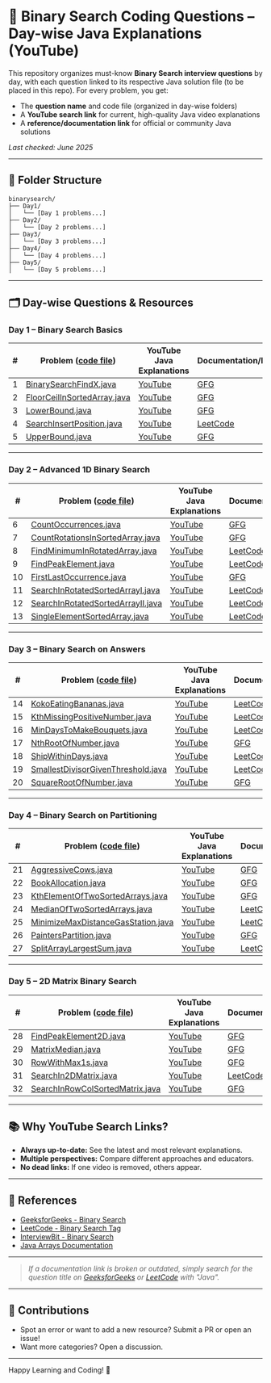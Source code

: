 # 🔎 Binary Search Coding Questions – Day-wise Java Explanations (YouTube)

This repository organizes must-know **Binary Search interview questions** by day, with each question linked to its respective Java solution file (to be placed in this repo). For every problem, you get:

- The **question name** and code file (organized in day-wise folders)
- A **YouTube search link** for current, high-quality Java video explanations
- A **reference/documentation link** for official or community Java solutions

_Last checked: June 2025_

---

## 📁 Folder Structure

```
binarysearch/
├── Day1/
│   └── [Day 1 problems...]
├── Day2/
│   └── [Day 2 problems...]
├── Day3/
│   └── [Day 3 problems...]
├── Day4/
│   └── [Day 4 problems...]
├── Day5/
│   └── [Day 5 problems...]
```

---

## 🗂️ Day-wise Questions & Resources

### Day 1 – Binary Search Basics

| # | Problem ([code file](#)) | YouTube Java Explanations | Documentation/Reference |
|---|--------------------------|--------------------------|------------------------|
| 1 | [BinarySearchFindX.java](./binarysearch/Day1/BinarySearchFindX.java) | [YouTube](https://www.youtube.com/results?search_query=binary+search+java) | [GFG](https://www.geeksforgeeks.org/binary-search/) |
| 2 | [FloorCeilInSortedArray.java](./binarysearch/Day1/FloorCeilInSortedArray.java) | [YouTube](https://www.youtube.com/results?search_query=floor+and+ceil+in+sorted+array+java) | [GFG](https://www.geeksforgeeks.org/floor-and-ceil-in-a-sorted-array/) |
| 3 | [LowerBound.java](./binarysearch/Day1/LowerBound.java) | [YouTube](https://www.youtube.com/results?search_query=lower+bound+in+array+java) | [GFG](https://www.geeksforgeeks.org/implement-lower-bound-in-binary-search/) |
| 4 | [SearchInsertPosition.java](./binarysearch/Day1/SearchInsertPosition.java) | [YouTube](https://www.youtube.com/results?search_query=search+insert+position+java) | [LeetCode](https://leetcode.com/problems/search-insert-position/solutions/12772/binary-search-java/) |
| 5 | [UpperBound.java](./binarysearch/Day1/UpperBound.java) | [YouTube](https://www.youtube.com/results?search_query=upper+bound+in+array+java) | [GFG](https://www.geeksforgeeks.org/implement-upper-bound-binary-search/) |

---

### Day 2 – Advanced 1D Binary Search

| # | Problem ([code file](#)) | YouTube Java Explanations | Documentation/Reference |
|---|--------------------------|--------------------------|------------------------|
| 6 | [CountOccurrences.java](./binarysearch/Day2/CountOccurrences.java) | [YouTube](https://www.youtube.com/results?search_query=count+occurrences+in+sorted+array+java) | [GFG](https://www.geeksforgeeks.org/count-number-of-occurrences-or-frequency-in-a-sorted-array/) |
| 7 | [CountRotationsInSortedArray.java](./binarysearch/Day2/CountRotationsInSortedArray.java) | [YouTube](https://www.youtube.com/results?search_query=count+rotations+in+sorted+array+java) | [GFG](https://www.geeksforgeeks.org/find-rotation-count-rotated-sorted-array/) |
| 8 | [FindMinimumInRotatedArray.java](./binarysearch/Day2/FindMinimumInRotatedArray.java) | [YouTube](https://www.youtube.com/results?search_query=find+minimum+in+rotated+sorted+array+java) | [LeetCode](https://leetcode.com/problems/find-minimum-in-rotated-sorted-array/solutions/48712/java-binary-search-solution/) |
| 9 | [FindPeakElement.java](./binarysearch/Day2/FindPeakElement.java) | [YouTube](https://www.youtube.com/results?search_query=find+peak+element+java) | [LeetCode](https://leetcode.com/problems/find-peak-element/solutions/1290604/java-binary-search-solution/) |
| 10 | [FirstLastOccurrence.java](./binarysearch/Day2/FirstLastOccurrence.java) | [YouTube](https://www.youtube.com/results?search_query=first+and+last+occurrence+in+sorted+array+java) | [GFG](https://www.geeksforgeeks.org/find-first-and-last-positions-of-an-element-in-a-sorted-array/) |
| 11 | [SearchInRotatedSortedArrayI.java](./binarysearch/Day2/SearchInRotatedSortedArrayI.java) | [YouTube](https://www.youtube.com/results?search_query=search+in+rotated+sorted+array+java) | [LeetCode](https://leetcode.com/problems/search-in-rotated-sorted-array/solutions/14436/java-binary-search-solution/) |
| 12 | [SearchInRotatedSortedArrayII.java](./binarysearch/Day2/SearchInRotatedSortedArrayII.java) | [YouTube](https://www.youtube.com/results?search_query=search+in+rotated+sorted+array+ii+java) | [LeetCode](https://leetcode.com/problems/search-in-rotated-sorted-array-ii/solutions/28199/concise-binary-search-solution/) |
| 13 | [SingleElementSortedArray.java](./binarysearch/Day2/SingleElementSortedArray.java) | [YouTube](https://www.youtube.com/results?search_query=single+element+in+sorted+array+java) | [LeetCode](https://leetcode.com/problems/single-element-in-a-sorted-array/solutions/317748/java-binary-search-solution/) |

---

### Day 3 – Binary Search on Answers

| # | Problem ([code file](#)) | YouTube Java Explanations | Documentation/Reference |
|---|--------------------------|--------------------------|------------------------|
| 14 | [KokoEatingBananas.java](./binarysearch/Day3/KokoEatingBananas.java) | [YouTube](https://www.youtube.com/results?search_query=koko+eating+bananas+java) | [LeetCode](https://leetcode.com/problems/koko-eating-bananas/solutions/346301/java-binary-search-solution/) |
| 15 | [KthMissingPositiveNumber.java](./binarysearch/Day3/KthMissingPositiveNumber.java) | [YouTube](https://www.youtube.com/results?search_query=kth+missing+positive+number+java) | [LeetCode](https://leetcode.com/problems/kth-missing-positive-number/solutions/1093167/java-two-methods-binary-search/) |
| 16 | [MinDaysToMakeBouquets.java](./binarysearch/Day3/MinDaysToMakeBouquets.java) | [YouTube](https://www.youtube.com/results?search_query=min+days+to+make+bouquets+java) | [LeetCode](https://leetcode.com/problems/minimum-number-of-days-to-make-m-bouquets/solutions/1232290/java-binary-search/) |
| 17 | [NthRootOfNumber.java](./binarysearch/Day3/NthRootOfNumber.java) | [YouTube](https://www.youtube.com/results?search_query=nth+root+of+number+java) | [GFG](https://www.geeksforgeeks.org/find-nth-root-number-using-binary-search/) |
| 18 | [ShipWithinDays.java](./binarysearch/Day3/ShipWithinDays.java) | [YouTube](https://www.youtube.com/results?search_query=ship+packages+within+d+days+java) | [LeetCode](https://leetcode.com/problems/capacity-to-ship-packages-within-d-days/solutions/1216780/java-binary-search-solution/) |
| 19 | [SmallestDivisorGivenThreshold.java](./binarysearch/Day3/SmallestDivisorGivenThreshold.java) | [YouTube](https://www.youtube.com/results?search_query=smallest+divisor+given+threshold+java) | [LeetCode](https://leetcode.com/problems/find-the-smallest-divisor-given-a-threshold/solutions/519204/java-binary-search/) |
| 20 | [SquareRootOfNumber.java](./binarysearch/Day3/SquareRootOfNumber.java) | [YouTube](https://www.youtube.com/results?search_query=square+root+of+number+java) | [GFG](https://www.geeksforgeeks.org/binary-search-method-for-finding-square-root/) |

---

### Day 4 – Binary Search on Partitioning

| # | Problem ([code file](#)) | YouTube Java Explanations | Documentation/Reference |
|---|--------------------------|--------------------------|------------------------|
| 21 | [AggressiveCows.java](./binarysearch/Day4/AggressiveCows.java) | [YouTube](https://www.youtube.com/results?search_query=aggressive+cows+problem+java) | [GFG](https://www.geeksforgeeks.org/aggressive-cows-problem/) |
| 22 | [BookAllocation.java](./binarysearch/Day4/BookAllocation.java) | [YouTube](https://www.youtube.com/results?search_query=book+allocation+problem+java) | [GFG](https://www.geeksforgeeks.org/allocate-minimum-number-pages/) |
| 23 | [KthElementOfTwoSortedArrays.java](./binarysearch/Day4/KthElementOfTwoSortedArrays.java) | [YouTube](https://www.youtube.com/results?search_query=kth+element+of+two+sorted+arrays+java) | [GFG](https://www.geeksforgeeks.org/k-th-element-two-sorted-arrays/) |
| 24 | [MedianOfTwoSortedArrays.java](./binarysearch/Day4/MedianOfTwoSortedArrays.java) | [YouTube](https://www.youtube.com/results?search_query=median+of+two+sorted+arrays+java) | [LeetCode](https://leetcode.com/problems/median-of-two-sorted-arrays/solutions/2471/java-clean-code-with-o-log-min-m-n/) |
| 25 | [MinimizeMaxDistanceGasStation.java](./binarysearch/Day4/MinimizeMaxDistanceGasStation.java) | [YouTube](https://www.youtube.com/results?search_query=minimize+maximum+distance+to+gas+station+java) | [LeetCode](https://leetcode.com/problems/minimize-max-distance-to-gas-station/solutions/168514/c-java-binary-search/) |
| 26 | [PaintersPartition.java](./binarysearch/Day4/PaintersPartition.java) | [YouTube](https://www.youtube.com/results?search_query=painters+partition+problem+java) | [GFG](https://www.geeksforgeeks.org/painters-partition-problem/) |
| 27 | [SplitArrayLargestSum.java](./binarysearch/Day4/SplitArrayLargestSum.java) | [YouTube](https://www.youtube.com/results?search_query=split+array+largest+sum+java) | [LeetCode](https://leetcode.com/problems/split-array-largest-sum/solutions/89817/java-binary-search-solution/) |

---

### Day 5 – 2D Matrix Binary Search

| # | Problem ([code file](#)) | YouTube Java Explanations | Documentation/Reference |
|---|--------------------------|--------------------------|------------------------|
| 28 | [FindPeakElement2D.java](./binarysearch/Day5/FindPeakElement2D.java) | [YouTube](https://www.youtube.com/results?search_query=find+peak+element+2d+matrix+java) | [GFG](https://www.geeksforgeeks.org/find-peak-element-2d-array/) |
| 29 | [MatrixMedian.java](./binarysearch/Day5/MatrixMedian.java) | [YouTube](https://www.youtube.com/results?search_query=median+of+matrix+java) | [GFG](https://www.geeksforgeeks.org/find-median-row-wise-sorted-matrix/) |
| 30 | [RowWithMax1s.java](./binarysearch/Day5/RowWithMax1s.java) | [YouTube](https://www.youtube.com/results?search_query=row+with+maximum+1s+in+matrix+java) | [GFG](https://www.geeksforgeeks.org/find-the-row-with-maximum-number-of-1s/) |
| 31 | [SearchIn2DMatrix.java](./binarysearch/Day5/SearchIn2DMatrix.java) | [YouTube](https://www.youtube.com/results?search_query=search+in+2d+matrix+java) | [LeetCode](https://leetcode.com/problems/search-a-2d-matrix/solutions/26211/java-python-binary-search-clean-code/) |
| 32 | [SearchInRowColSortedMatrix.java](./binarysearch/Day5/SearchInRowColSortedMatrix.java) | [YouTube](https://www.youtube.com/results?search_query=search+in+row+and+column+wise+sorted+matrix+java) | [GFG](https://www.geeksforgeeks.org/search-in-row-wise-and-column-wise-sorted-matrix/) |

---

## 📚 Why YouTube Search Links?

- **Always up-to-date:** See the latest and most relevant explanations.
- **Multiple perspectives:** Compare different approaches and educators.
- **No dead links:** If one video is removed, others appear.

---

## 📖 References

- [GeeksforGeeks - Binary Search](https://www.geeksforgeeks.org/binary-search/)
- [LeetCode - Binary Search Tag](https://leetcode.com/tag/binary-search/)
- [InterviewBit - Binary Search](https://www.interviewbit.com/courses/programming/topics/binary-search/)
- [Java Arrays Documentation](https://docs.oracle.com/javase/tutorial/java/nutsandbolts/arrays.html)

---

> _If a documentation link is broken or outdated, simply search for the question title on [GeeksforGeeks](https://www.geeksforgeeks.org/) or [LeetCode](https://leetcode.com/) with "Java"._

---

## 🤝 Contributions

- Spot an error or want to add a new resource? Submit a PR or open an issue!
- Want more categories? Open a discussion.

---

Happy Learning and Coding! 🚀
